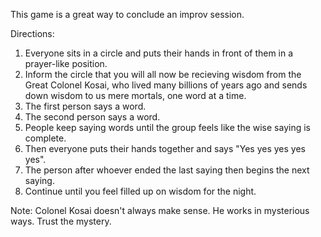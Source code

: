 This game is a great way to conclude an improv session.

Directions:
1. Everyone sits in a circle and puts their hands in front of them in a prayer-like position.
2. Inform the circle that you will all now be recieving wisdom from the Great Colonel Kosai, who lived many billions of years ago and sends down wisdom to us mere mortals, one word at a time. 
3. The first person says a word.
4. The second person says a word.
5. People keep saying words until the group feels like the wise saying is complete. 
6. Then everyone puts their hands together and says "Yes yes yes yes yes".
7. The person after whoever ended the last saying then begins the next saying.
8. Continue until you feel filled up on wisdom for the night.

Note: Colonel Kosai doesn't always make sense. He works in mysterious ways. Trust the mystery.
